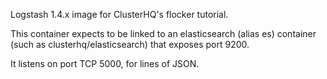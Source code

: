 Logstash 1.4.x image for ClusterHQ's flocker tutorial.

This container expects to be linked to an elasticsearch (alias es) container (such as clusterhq/elasticsearch) that exposes port 9200.

It listens on port TCP 5000, for lines of JSON.
